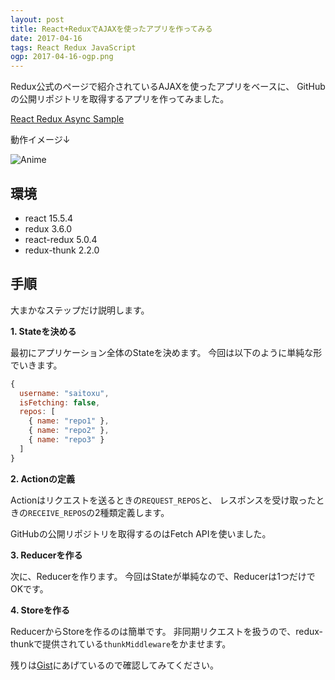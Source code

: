 ```yaml
---
layout: post
title: React+ReduxでAJAXを使ったアプリを作ってみる
date: 2017-04-16
tags: React Redux JavaScript
ogp: 2017-04-16-ogp.png
---
```


Redux公式のページで紹介されているAJAXを使ったアプリをベースに、
GitHubの公開リポジトリを取得するアプリを作ってみました。

[React Redux Async Sample](/playground/react-redux-async-sample/)

動作イメージ↓

![Anime](/images/2017-04-16-anime.gif)

## **環境**

- react 15.5.4
- redux 3.6.0
- react-redux 5.0.4
- redux-thunk 2.2.0

## **手順**

大まかなステップだけ説明します。

**1. Stateを決める**

最初にアプリケーション全体のStateを決めます。
今回は以下のように単純な形でいきます。

```js
{
  username: "saitoxu",
  isFetching: false,
  repos: [
    { name: "repo1" },
    { name: "repo2" },
    { name: "repo3" }
  ]
}
```

**2. Actionの定義**

Actionはリクエストを送るときの`REQUEST_REPOS`と、
レスポンスを受け取ったときの`RECEIVE_REPOS`の2種類定義します。

GitHubの公開リポジトリを取得するのはFetch APIを使いました。

<code class="gist-code" data-gist-id="705e41267e50dee76d28eb98849edd90" data-gist-file="actions.js" data-gist-enable-cache="true"></code>

**3. Reducerを作る**

次に、Reducerを作ります。
今回はStateが単純なので、Reducerは1つだけでOKです。

<code class="gist-code" data-gist-id="705e41267e50dee76d28eb98849edd90" data-gist-file="reducers.js" data-gist-enable-cache="true"></code>

**4. Storeを作る**

ReducerからStoreを作るのは簡単です。
非同期リクエストを扱うので、redux-thunkで提供されている`thunkMiddleware`をかませます。

<code class="gist-code" data-gist-id="705e41267e50dee76d28eb98849edd90" data-gist-file="configureStore.js" data-gist-enable-cache="true"></code>

残りは[Gist](https://gist.github.com/saitoxu/705e41267e50dee76d28eb98849edd90)にあげているので確認してみてください。
